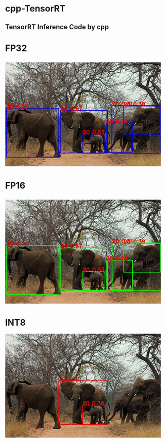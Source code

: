 # cpp-TensorRT
TensorRT Inference Code by cpp
---
# FP32
![FP32](result/result_fp32.jpg)
---
# FP16
![FP32](result/result_fp16.jpg)
---
# INT8
![FP32](result/result_int8.jpg)
